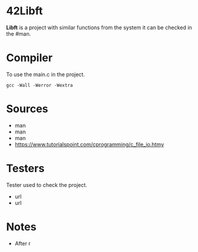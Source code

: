 # 42Libft
**Libft** is a project with similar functions from the system it can be checked in the #man.

# Compiler
To use the  main.c in the project.
	
	gcc -Wall -Werror -Wextra 


# Sources
- man 
- man 
- man 
- https://www.tutorialspoint.com/cprogramming/c_file_io.htmy

# Testers
Tester used to check the project.
- url
- url

# Notes
- After r


